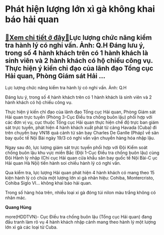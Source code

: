 Phát hiện lượng lớn xì gà không khai báo hải quan
=================================================

[:gift:Xem chi tiết ở đây:gift:](https://hddtvn.com/phat-hien-luong-lon-xi-ga-khong-khai-bao-hai-quan/)Lực lượng chức năng kiểm tra hành lý có nghi vấn. Ảnh: Q.H Đáng lưu ý, trong số 4 hành khách trên có 1 hành khách là sinh viên và 2 hành khách có hộ chiếu công vụ. Thực hiện ý kiến chỉ đạo của lãnh đạo Tổng cục Hải quan, Phòng Giám sát Hải …
-------------------------------------------------------------------------------------------------------------------------------------------------------------------------------------------------------------------------------------------------







 






 Lực lượng chức năng kiểm tra hành lý có nghi vấn. Ảnh: Q.H 


Đáng lưu ý, trong số 4 hành khách trên có 1 hành khách là sinh viên và 2 hành khách có hộ chiếu công vụ.


 Thực hiện ý kiến chỉ đạo của lãnh đạo Tổng cục Hải quan, Phòng Giám sát Hải quan trực tuyến (Phòng 3-Cục Điều tra chống buôn lậu) phối hợp với các đơn vị vụ, cục thuộc Tổng cục Hải quan thực hiện chế độ trực ban giám sát trực tuyến, phát hiện 4 hành khách xuất phát từ cảng Havada (Cuba) đi trên chuyến bay VN18 quá cảnh từ sân bay Charles De Ganlle (Pháp) về sân bay quốc tế Nội Bài ngày 19/3 có nghi vấn vận chuyển hàng hóa nhập lậu.


 Ngay sau đó, lực lượng giám sát trực tuyến phối hợp với Đội Kiểm soát chống buôn lậu khu vực miền Bắc (Đội 1-Cục Điều tra chống buôn lậu) cùng Đội Hành lý nhập (Chi cục Hải quan cửa khẩu sân bay quốc tế Nội Bài-C ục Hải quan Hà Nội) tiến hành soi chiếu hành lý có nghi vấn.


 Qua kiểm tra, lực lượng Hải quan phát hiện 4 hành khách có mang theo 15 kiện hành lý có chứa một lượng lớn xì gà nhãn hiệu: Cohiba, Montercristo, Cohiba Siglo VI… không khai báo hải quan.


 Trong số hàng hóa trên, nhiều loại xi gà đóng túi nilon màu trắng không có nhãn mác.






**Quang Hùng**



more(HDDTVN)- Cục Điều tra chống buôn lậu (Tổng cục Hải quan) đang đấu tranh làm rõ vụ 4 hành khách nhập cảnh mang theo hành lý một lượng lớn xì gà các loại từ Cuba.

